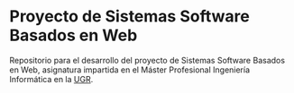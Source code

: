 # Proyecto de Sistemas Software Basados en Web

Repositorio para el desarrollo del proyecto de Sistemas Software Basados en Web, asignatura impartida en el Máster Profesional Ingeniería Informática en la [UGR](https://www.ugr.es/).
